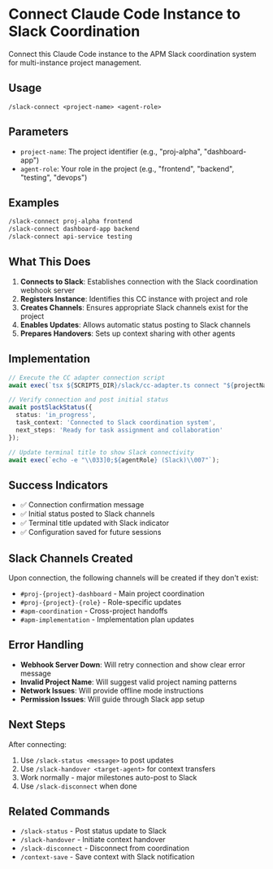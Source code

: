 # Connect Claude Code Instance to Slack Coordination

Connect this Claude Code instance to the APM Slack coordination system for multi-instance project management.

## Usage

```
/slack-connect <project-name> <agent-role>
```

## Parameters

- `project-name`: The project identifier (e.g., "proj-alpha", "dashboard-app")
- `agent-role`: Your role in the project (e.g., "frontend", "backend", "testing", "devops")

## Examples

```bash
/slack-connect proj-alpha frontend
/slack-connect dashboard-app backend  
/slack-connect api-service testing
```

## What This Does

1. **Connects to Slack**: Establishes connection with the Slack coordination webhook server
2. **Registers Instance**: Identifies this CC instance with project and role
3. **Creates Channels**: Ensures appropriate Slack channels exist for the project
4. **Enables Updates**: Allows automatic status posting to Slack channels
5. **Prepares Handovers**: Sets up context sharing with other agents

## Implementation

```typescript
// Execute the CC adapter connection script
await exec(`tsx ${SCRIPTS_DIR}/slack/cc-adapter.ts connect "${projectName}" "${agentRole}"`);

// Verify connection and post initial status
await postSlackStatus({
  status: 'in_progress',
  task_context: 'Connected to Slack coordination system',
  next_steps: 'Ready for task assignment and collaboration'
});

// Update terminal title to show Slack connectivity
await exec(`echo -e "\\033]0;${agentRole} (Slack)\\007"`);
```

## Success Indicators

- ✅ Connection confirmation message
- ✅ Initial status posted to Slack channels
- ✅ Terminal title updated with Slack indicator
- ✅ Configuration saved for future sessions

## Slack Channels Created

Upon connection, the following channels will be created if they don't exist:

- `#proj-{project}-dashboard` - Main project coordination
- `#proj-{project}-{role}` - Role-specific updates
- `#apm-coordination` - Cross-project handoffs
- `#apm-implementation` - Implementation plan updates

## Error Handling

- **Webhook Server Down**: Will retry connection and show clear error message
- **Invalid Project Name**: Will suggest valid project naming patterns
- **Network Issues**: Will provide offline mode instructions
- **Permission Issues**: Will guide through Slack app setup

## Next Steps

After connecting:

1. Use `/slack-status <message>` to post updates
2. Use `/slack-handover <target-agent>` for context transfers  
3. Work normally - major milestones auto-post to Slack
4. Use `/slack-disconnect` when done

## Related Commands

- `/slack-status` - Post status update to Slack
- `/slack-handover` - Initiate context handover
- `/slack-disconnect` - Disconnect from coordination
- `/context-save` - Save context with Slack notification